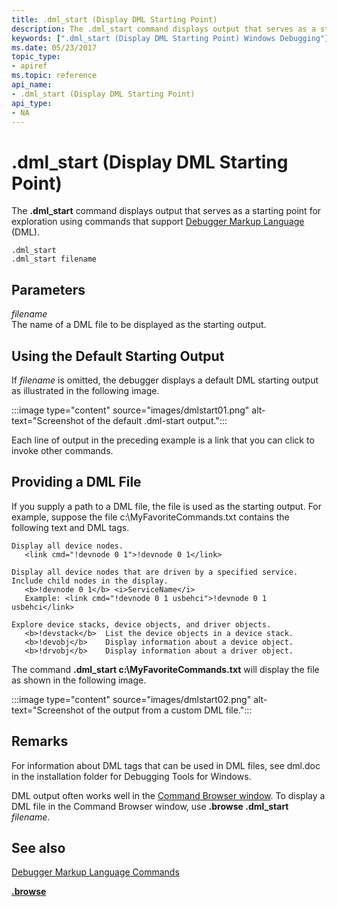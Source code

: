 ```yaml
---
title: .dml_start (Display DML Starting Point)
description: The .dml_start command displays output that serves as a starting point for exploration using commands that support Debugger Markup Language (DML).
keywords: [".dml_start (Display DML Starting Point) Windows Debugging"]
ms.date: 05/23/2017
topic_type:
- apiref
ms.topic: reference
api_name:
- .dml_start (Display DML Starting Point)
api_type:
- NA
---
```


# .dml\_start (Display DML Starting Point)

The **.dml\_start** command displays output that serves as a starting point for exploration using commands that support [Debugger Markup Language](../debugger/debugger-markup-language-commands.md) (DML).

```dbgcmd
.dml_start
.dml_start filename
```

## Parameters

<span id="filename"></span><span id="FILENAME"></span>*filename*  
The name of a DML file to be displayed as the starting output.

## Using the Default Starting Output

If *filename* is omitted, the debugger displays a default DML starting output as illustrated in the following image.

:::image type="content" source="images/dmlstart01.png" alt-text="Screenshot of the default .dml-start output.":::

Each line of output in the preceding example is a link that you can click to invoke other commands.

## Providing a DML File

If you supply a path to a DML file, the file is used as the starting output. For example, suppose the file c:\\MyFavoriteCommands.txt contains the following text and DML tags.

```dbgcmd
Display all device nodes.
   <link cmd="!devnode 0 1">!devnode 0 1</link>

Display all device nodes that are driven by a specified service.
Include child nodes in the display.
   <b>!devnode 0 1</b> <i>ServiceName</i>  
   Example: <link cmd="!devnode 0 1 usbehci">!devnode 0 1 usbehci</link>

Explore device stacks, device objects, and driver objects.
   <b>!devstack</b>  List the device objects in a device stack.
   <b>!devobj</b>    Display information about a device object.
   <b>!drvobj</b>    Display information about a driver object.
```

The command **.dml\_start c:\\MyFavoriteCommands.txt** will display the file as shown in the following image.

:::image type="content" source="images/dmlstart02.png" alt-text="Screenshot of the output from a custom DML file.":::

## Remarks

For information about DML tags that can be used in DML files, see dml.doc in the installation folder for Debugging Tools for Windows.

DML output often works well in the [Command Browser window](../debugger/command-browser-window.md). To display a DML file in the Command Browser window, use **.browse .dml\_start** *filename*.

## See also

[Debugger Markup Language Commands](../debugger/debugger-markup-language-commands.md)

[**.browse**](-browse--display-command-in-browser-.md)
